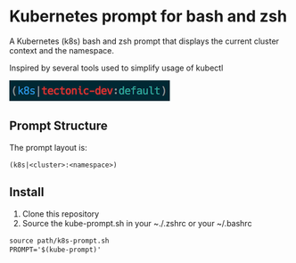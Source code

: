 Kubernetes prompt for bash and zsh
==================================

A Kubernetes (k8s) bash and zsh prompt that displays the current cluster
context and the namespace.

Inspired by several tools used to simplify usage of kubectl

![prompt](img/screenshot.png)

## Prompt Structure

The prompt layout is:

```
(k8s|<cluster>:<namespace>)
```

## Install

1. Clone this repository
2. Source the kube-prompt.sh in your ~./.zshrc or your ~/.bashrc

```
source path/k8s-prompt.sh
PROMPT='$(kube-prompt)'
```

